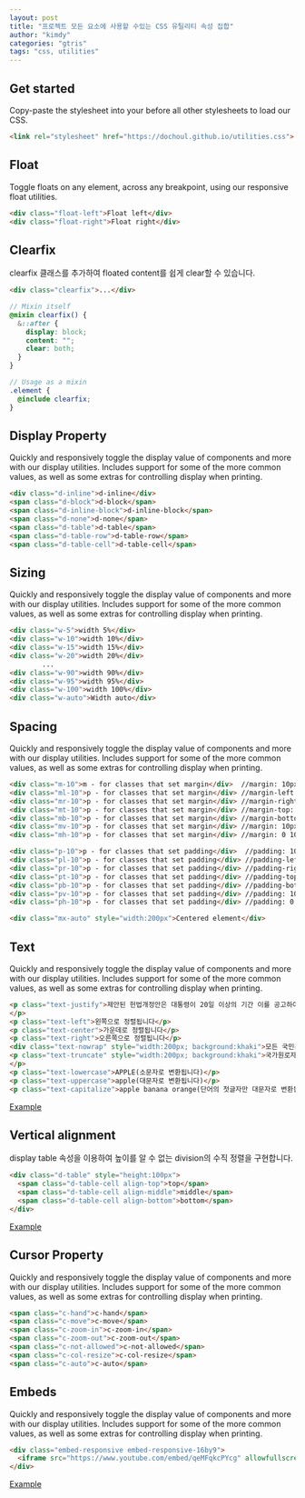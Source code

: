 ```yaml
---
layout: post
title: "프로젝트 모든 요소에 사용할 수있는 CSS 유틸리티 속성 집합"
author: "kimdy"
categories: "gtris"
tags: "css, utilities"
---
```


## Get started

Copy-paste the stylesheet <link> into your <head> before all other stylesheets to load our CSS.

```html
<link rel="stylesheet" href="https://dochoul.github.io/utilities.css">
```
## Float

Toggle floats on any element, across any breakpoint, using our responsive float utilities.

```html
<div class="float-left">Float left</div>
<div class="float-right">Float right</div>
```

## Clearfix

clearfix 클래스를 추가하여 floated content를 쉽게 clear할 수 있습니다.

```html
<div class="clearfix">...</div>
```

```scss
// Mixin itself
@mixin clearfix() {
  &::after {
    display: block;
    content: "";
    clear: both;
  }
}

// Usage as a mixin
.element {
  @include clearfix;
}
```

## Display Property

Quickly and responsively toggle the display value of components and more with our display utilities. Includes support for some of the more common values, as well as some extras for controlling display when printing.

```html
<div class="d-inline">d-inline</div>
<span class="d-block">d-block</span>
<span class="d-inline-block">d-inline-block</span>
<span class="d-none">d-none</span>
<span class="d-table">d-table</span>
<span class="d-table-row">d-table-row</span>
<span class="d-table-cell">d-table-cell</span>
```

## Sizing

Quickly and responsively toggle the display value of components and more with our display utilities. Includes support for some of the more common values, as well as some extras for controlling display when printing.

```html
<div class="w-5">width 5%</div>
<div class="w-10">width 10%</div>
<div class="w-15">width 15%</div>
<div class="w-20">width 20%</div>
		...
<div class="w-90">width 90%</div>
<div class="w-95">width 95%</div>
<div class="w-100">width 100%</div>
<div class="w-auto">Width auto</div>
```

## Spacing

Quickly and responsively toggle the display value of components and more with our display utilities. Includes support for some of the more common values, as well as some extras for controlling display when printing.

```html
<div class="m-10">m - for classes that set margin</div>  //margin: 10px;
<div class="ml-10">p - for classes that set margin</div> //margin-left: 10px;
<div class="mr-10">p - for classes that set margin</div> //margin-right: 10px;
<div class="mt-10">p - for classes that set margin</div> //margin-top: 10px;
<div class="mb-10">p - for classes that set margin</div> //margin-bottom: 10px;
<div class="mv-10">p - for classes that set margin</div> //margin: 10px 0;
<div class="mh-10">p - for classes that set margin</div> //margin: 0 10px;

<div class="p-10">p - for classes that set padding</div>  //padding: 10px;
<div class="pl-10">p - for classes that set padding</div> //padding-left: 10px 0;
<div class="pr-10">p - for classes that set padding</div> //padding-right: 10px 0;
<div class="pt-10">p - for classes that set padding</div> //padding-top: 10px 0;
<div class="pb-10">p - for classes that set padding</div> //padding-bottom: 10px 0;
<div class="pv-10">p - for classes that set padding</div> //padding: 10px 0;
<div class="ph-10">p - for classes that set padding</div> //padding: 0 10px;

<div class="mx-auto" style="width:200px">Centered element</div>
```

## Text

Quickly and responsively toggle the display value of components and more with our display utilities. Includes support for some of the more common values, as well as some extras for controlling display when printing.

```html
<p class="text-justify">제안된 헌법개정안은 대통령이 20일 이상의 기간 이를 공고하여야 한다. 국가는 재해를 예방하고 그 위험으로부터 국민을 보호하기 위하여 노력하여야 한다. 군인은 현역을 면한 후가 아니면 국무총리로 임명될 수 없다. 군사법원의 조직·권한 및 재판관의 자격은 법률로 정한다. 국회의원은 법률이 정하는 직을 겸할 수 없다.
</p>
<p class="text-left">왼쪽으로 정렬됩니다</p>
<p class="text-center">가운데로 정렬됩니다</p>
<p class="text-right">오른쪽으로 정렬됩니다</p>
<div class="text-nowrap" style="width:200px; background:khaki">모든 국민은 그 보호하는 자녀에게 적어도 초등교육과 법률이 정하는 교육을 받게 할 의무를 진다.</div>
<p class="text-truncate" style="width:200px; background:khaki">국가원로자문회의의 직무범위 기타 필요한 사항은 법률로 정한다. 정부는 예산에 변경을 가할 필요가 있을 때에는 추가경정예산안을 편성하여 국회에 제출할 수 있다.
</p>
<p class="text-lowercase">APPLE(소문자로 변환됩니다)</p>
<p class="text-uppercase">apple(대문자로 변환됩니다)</p>
<p class="text-capitalize">apple banana orange(단어의 첫글자만 대문자로 변환됩니다)</p>
```
[Example](https://codepen.io/dochoul/pen/mQyMQM)

## Vertical alignment

display table 속성을 이용하여 높이를 알 수 없는 division의 수직 정렬을 구현합니다.

```html
<div class="d-table" style="height:100px">
  <span class="d-table-cell align-top">top</span>
  <span class="d-table-cell align-middle">middle</span>
  <span class="d-table-cell align-bottom">bottom</span>
</div>
```
[Example](https://codepen.io/dochoul/pen/oQgeEx)


## Cursor Property

Quickly and responsively toggle the display value of components and more with our display utilities. Includes support for some of the more common values, as well as some extras for controlling display when printing.

```html
<span class="c-hand">c-hand</span>
<span class="c-move">c-move</span>
<span class="c-zoom-in">c-zoom-in</span>
<span class="c-zoom-out">c-zoom-out</span>
<span class="c-not-allowed">c-not-allowed</span>
<span class="c-col-resize">c-col-resize</span>
<span class="c-auto">c-auto</span>
```

## Embeds

Quickly and responsively toggle the display value of components and more with our display utilities. Includes support for some of the more common values, as well as some extras for controlling display when printing.

```html
<div class="embed-responsive embed-responsive-16by9">
  <iframe src="https://www.youtube.com/embed/qeMFqkcPYcg" allowfullscreen></iframe>
</div>
```

[Example](https://codepen.io/dochoul/pen/ZmGoYx)
